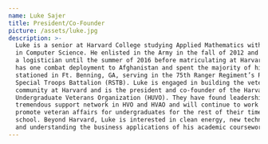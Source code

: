 ```yaml
---
name: Luke Sajer
title: President/Co-Founder
picture: /assets/luke.jpg
description: >-
  Luke is a senior at Harvard College studying Applied Mathematics with a focus
  in Computer Science. He enlisted in the Army in the fall of 2012 and served as
  a logistician until the summer of 2016 before matriculating at Harvard. Luke
  has one combat deployment to Afghanistan and spent the majority of his service
  stationed in Ft. Benning, GA, serving in the 75th Ranger Regiment’s Regimental
  Special Troops Battalion (RSTB). Luke is engaged in building the veteran
  community at Harvard and is the president and co-founder of the Harvard
  Undergraduate Veterans Organization (HUVO). They have found leadership and a
  tremendous support network in HVO and HVAO and will continue to work to
  promote veteran affairs for undergraduates for the rest of their time in
  school. Beyond Harvard, Luke is interested in clean energy, new technology,
  and understanding the business applications of his academic coursework.
---
```


